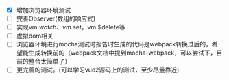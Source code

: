 - [x] 增加浏览器环境测试
- [ ] 完善Observer(数组的响应式)
- [ ] 实现vm.$watch、vm.$set，vm.$delete等
- [ ] 虚拟dom相关
- [ ] 浏览器环境进行mocha测试时报告时生成的代码是webpack转换过后的，希望能生成转换前的（webpack文档中提到mocha-webpack，可以尝试下，目前的整合太简单了）
- [ ] 更完善的测试。(可以学习vue2源码上的测试，至少尽量靠近)